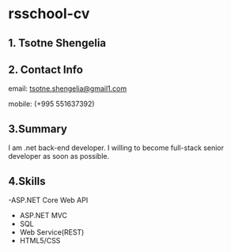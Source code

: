 # rsschool-cv

## 1. Tsotne Shengelia

## 2. Contact Info

email: tsotne.shengelia@gmail1.com

mobile: (+995 551637392)

## 3.Summary
I am .net back-end developer. I willing to become full-stack senior developer as soon as possible.

## 4.Skills
  -ASP.NET Core Web API
  - ASP.NET MVC
  - SQL
  - Web Service(REST)
  - HTML5/CSS
